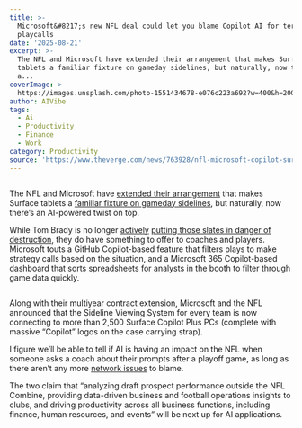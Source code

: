 ```yaml
---
title: >-
  Microsoft&#8217;s new NFL deal could let you blame Copilot AI for terrible
  playcalls
date: '2025-08-21'
excerpt: >-
  The NFL and Microsoft have extended their arrangement that makes Surface
  tablets a familiar fixture on gameday sidelines, but naturally, now there’s
  a...
coverImage: >-
  https://images.unsplash.com/photo-1551434678-e076c223a692?w=400&h=200&fit=crop&auto=format
author: AIVibe
tags:
  - Ai
  - Productivity
  - Finance
  - Work
category: Productivity
source: 'https://www.theverge.com/news/763928/nfl-microsoft-copilot-surface-ai'
---
```


											

						
<figure>

<img alt="" data-caption="" data-portal-copyright="" data-has-syndication-rights="1" src="https://platform.theverge.com/wp-content/uploads/sites/2/2025/08/Device-in-Use-1024x682-1.jpg?quality=90&#038;strip=all&#038;crop=0,0,100,100" />
	<figcaption>
		</figcaption>
</figure>
<p class="has-text-align-none">The NFL and Microsoft have <a href="https://news.microsoft.com/source/2025/08/20/nfl-and-microsoft-expand-partnership-to-bring-copilot-to-the-sidelines-and-beyond/">extended their arrangement</a> that makes Surface tablets a <a href="https://www.theverge.com/2017/12/4/16734838/microsoft-surface-nfl-deal-extension">familiar fixture on gameday sidelines</a>, but naturally, now there’s an AI-powered twist on top. </p>

<p class="has-text-align-none">While Tom Brady is no longer <a href="https://www.theverge.com/2022/9/18/23359755/tom-brady-microsoft-surface-tablet-tampa-bay-buccaneers-saints-football-nfl">actively</a> <a href="https://www.theverge.com/2021/12/20/22846124/tom-brady-destroy-microsoft-surface-tablet">putting those slates in danger of destruction</a>, they do have something to offer to coaches and players. Microsoft touts a GitHub Copilot-based feature that filters plays to make strategy calls based on the situation, and a Microsoft 365 Copilot-based dashboard that sorts spreadsheets for analysts in the booth to filter through game data quickly.</p>
<img src="https://platform.theverge.com/wp-content/uploads/sites/2/2025/08/videoframe_29016.png?quality=90&#038;strip=all&#038;crop=0,0,100,100" alt="" title="" data-has-syndication-rights="1" data-caption="" data-portal-copyright="" />
<p class="has-text-align-none">Along with their multiyear contract extension, Microsoft and the NFL announced that the Sideline Viewing System for every team is now connecting to more than 2,500 Surface Copilot Plus PCs (complete with massive “Copilot” logos on the case carrying strap).</p>

<p class="has-text-align-none">I figure we’ll be able to tell if AI is having an impact on the NFL when someone asks a coach about their prompts after a playoff game, as long as there aren’t any more <a href="https://www.theverge.com/2016/1/26/10835238/microsoft-surface-nfl-network-issues-response">network issues</a> to blame.</p>

<p class="has-text-align-none">The two claim that “analyzing draft prospect performance outside the NFL Combine, providing data-driven business and football operations insights to clubs, and driving productivity across all business functions, including finance, human resources, and events” will be next up for AI applications. </p>
						
									
